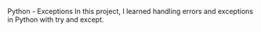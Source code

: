 Python - Exceptions
In this project, I learned handling errors and exceptions in Python with try and except.

